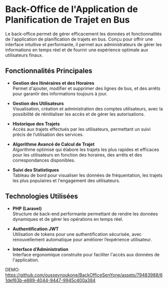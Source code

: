 # Back-Office de l'Application de Planification de Trajet en Bus

Le back-office permet de gérer efficacement les données et fonctionnalités de l'application de planification de trajets en bus. Conçu pour offrir une interface intuitive et performante, il permet aux administrateurs de gérer les informations en temps réel et de fournir une expérience optimale aux utilisateurs finaux.

## Fonctionnalités Principales

- **Gestion des Itinéraires et des Horaires**  
  Permet d'ajouter, modifier et supprimer des lignes de bus, et des arrêts  pour garantir des informations toujours à jour.

- **Gestion des Utilisateurs**  
  Visualisation, création et administration des comptes utilisateurs, avec la possibilité de réinitialiser les accès et de gérer les autorisations.

- **Historique des Trajets**  
  Accès aux trajets effectués par les utilisateurs, permettant un suivi précis de l’utilisation des services.
  
- **Algorithme Avancé de Calcul de Trajet**  
  Algorithme optimisé qui élabore les trajets les plus rapides et efficaces pour les utilisateurs en fonction des horaires, des arrêts et des correspondances disponibles.


- **Suivi des Statistiques**  
  Tableau de bord pour visualiser les données de fréquentation, les trajets les plus populaires et l'engagement des utilisateurs.

## Technologies Utilisées

- **PHP (Laravel)**  
  Structure de back-end performante permettant de rendre les données dynamiques et de gérer les opérations en temps réel.

- **Authentification JWT**  
  Utilisation de tokens pour une authentification sécurisée, avec renouvellement automatique pour améliorer l’expérience utilisateur.

- **Interface d’Administration**  
  Interface ergonomique construite pour faciliter l'accès aux données  de l'application.
  
DEMO:
https://github.com/ousseynoukone/BackOfficeSenYone/assets/79483988/61def63b-e889-4044-9447-9945c400a384

